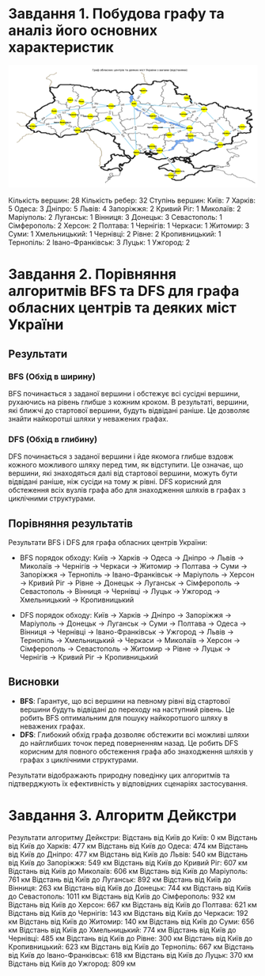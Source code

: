 # Завдання 1. Побудова графу та аналіз його основних характеристик

![alt text](image.png)

Кількість вершин: 28
Кількість ребер: 32
Ступінь вершин:
Київ: 7
Харків: 5
Одеса: 3
Дніпро: 5
Львів: 4
Запоріжжя: 2
Кривий Ріг: 1
Миколаїв: 2
Маріуполь: 2
Луганськ: 1
Вінниця: 3
Донецьк: 3
Севастополь: 1
Сімферополь: 2
Херсон: 2
Полтава: 1
Чернігів: 1
Черкаси: 1
Житомир: 3
Суми: 1
Хмельницький: 1
Чернівці: 2
Рівне: 2
Кропивницький: 1
Тернопіль: 2
Івано-Франківськ: 3
Луцьк: 1
Ужгород: 2

# Завдання 2. Порівняння алгоритмів BFS та DFS для графа обласних центрів та деяких міст України

## Результати

### BFS (Обхід в ширину)
BFS починається з заданої вершини і обстежує всі сусідні вершини, рухаючись на рівень глибше з кожним кроком. В результаті, вершини, які ближчі до стартової вершини, будуть відвідані раніше. Це дозволяє знайти найкоротші шляхи у неважених графах.

### DFS (Обхід в глибину)
DFS починається з заданої вершини і йде якомога глибше вздовж кожного можливого шляху перед тим, як відступити. Це означає, що вершини, які знаходяться далі від стартової вершини, можуть бути відвідані раніше, ніж сусіди на тому ж рівні. DFS корисний для обстеження всіх вузлів графа або для знаходження шляхів в графах з циклічними структурами.

## Порівняння результатів
Результати BFS і DFS для графа обласних центрів України:

- BFS порядок обходу: Київ -> Харків -> Одеса -> Дніпро -> Львів -> Миколаїв -> Чернігів -> Черкаси -> Житомир -> Полтава -> Суми -> Запоріжжя -> Тернопіль -> Івано-Франківськ -> Маріуполь -> Херсон -> Кривий Ріг -> Рівне -> Донецьк -> Луганськ -> Сімферополь -> Севастополь -> Вінниця -> Чернівці -> Луцьк -> Ужгород -> Хмельницький -> Кропивницький

- DFS порядок обходу: Київ -> Харків -> Дніпро -> Запоріжжя -> Маріуполь -> Донецьк -> Луганськ -> Суми -> Полтава -> Одеса -> Вінниця -> Чернівці -> Івано-Франківськ -> Ужгород -> Львів -> Тернопіль -> Хмельницький -> Черкаси -> Миколаїв -> Херсон -> Сімферополь -> Севастополь -> Житомир -> Рівне -> Луцьк -> Чернігів -> Кривий Ріг -> Кропивницький

## Висновки
- **BFS**: Гарантує, що всі вершини на певному рівні від стартової вершини будуть відвідані до переходу на наступний рівень. Це робить BFS оптимальним для пошуку найкоротшого шляху в неважених графах.
- **DFS**: Глибокий обхід графа дозволяє обстежити всі можливі шляхи до найглибших точок перед поверненням назад. Це робить DFS корисним для повного обстеження графа або знаходження шляхів у графах з циклічними структурами.

Результати відображають природну поведінку цих алгоритмів та підтверджують їх ефективність у відповідних сценаріях застосування.


# Завдання 3. Алгоритм Дейкстри

Результати алгоритму Дейкстри:
Відстань від Київ до Київ: 0 км
Відстань від Київ до Харків: 477 км
Відстань від Київ до Одеса: 474 км
Відстань від Київ до Дніпро: 477 км
Відстань від Київ до Львів: 540 км
Відстань від Київ до Запоріжжя: 549 км
Відстань від Київ до Кривий Ріг: 607 км
Відстань від Київ до Миколаїв: 606 км
Відстань від Київ до Маріуполь: 761 км
Відстань від Київ до Луганськ: 892 км
Відстань від Київ до Вінниця: 263 км
Відстань від Київ до Донецьк: 744 км
Відстань від Київ до Севастополь: 1011 км
Відстань від Київ до Сімферополь: 932 км
Відстань від Київ до Херсон: 667 км
Відстань від Київ до Полтава: 621 км
Відстань від Київ до Чернігів: 143 км
Відстань від Київ до Черкаси: 192 км
Відстань від Київ до Житомир: 140 км
Відстань від Київ до Суми: 656 км
Відстань від Київ до Хмельницький: 774 км
Відстань від Київ до Чернівці: 485 км
Відстань від Київ до Рівне: 300 км
Відстань від Київ до Кропивницький: 623 км
Відстань від Київ до Тернопіль: 667 км
Відстань від Київ до Івано-Франківськ: 618 км
Відстань від Київ до Луцьк: 370 км
Відстань від Київ до Ужгород: 809 км